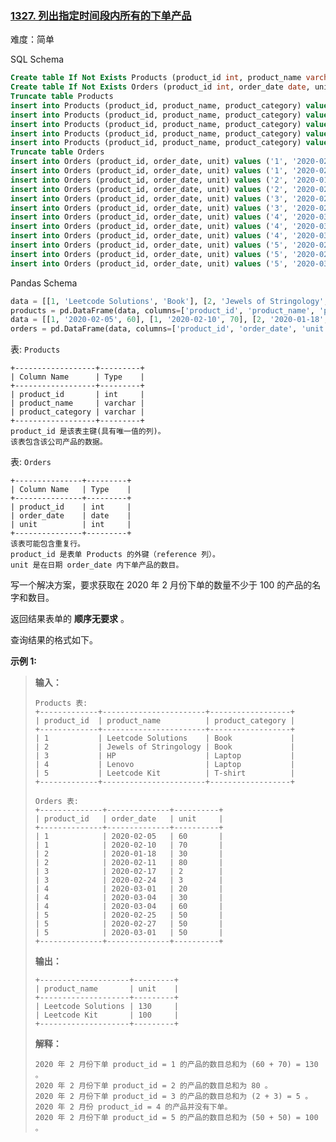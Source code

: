 ### [1327\. 列出指定时间段内所有的下单产品](https://leetcode.cn/problems/list-the-products-ordered-in-a-period/)

难度：简单

SQL Schema

```sql
Create table If Not Exists Products (product_id int, product_name varchar(40), product_category varchar(40))
Create table If Not Exists Orders (product_id int, order_date date, unit int)
Truncate table Products
insert into Products (product_id, product_name, product_category) values ('1', 'Leetcode Solutions', 'Book')
insert into Products (product_id, product_name, product_category) values ('2', 'Jewels of Stringology', 'Book')
insert into Products (product_id, product_name, product_category) values ('3', 'HP', 'Laptop')
insert into Products (product_id, product_name, product_category) values ('4', 'Lenovo', 'Laptop')
insert into Products (product_id, product_name, product_category) values ('5', 'Leetcode Kit', 'T-shirt')
Truncate table Orders
insert into Orders (product_id, order_date, unit) values ('1', '2020-02-05', '60')
insert into Orders (product_id, order_date, unit) values ('1', '2020-02-10', '70')
insert into Orders (product_id, order_date, unit) values ('2', '2020-01-18', '30')
insert into Orders (product_id, order_date, unit) values ('2', '2020-02-11', '80')
insert into Orders (product_id, order_date, unit) values ('3', '2020-02-17', '2')
insert into Orders (product_id, order_date, unit) values ('3', '2020-02-24', '3')
insert into Orders (product_id, order_date, unit) values ('4', '2020-03-01', '20')
insert into Orders (product_id, order_date, unit) values ('4', '2020-03-04', '30')
insert into Orders (product_id, order_date, unit) values ('4', '2020-03-04', '60')
insert into Orders (product_id, order_date, unit) values ('5', '2020-02-25', '50')
insert into Orders (product_id, order_date, unit) values ('5', '2020-02-27', '50')
insert into Orders (product_id, order_date, unit) values ('5', '2020-03-01', '50')
```

Pandas Schema

```python
data = [[1, 'Leetcode Solutions', 'Book'], [2, 'Jewels of Stringology', 'Book'], [3, 'HP', 'Laptop'], [4, 'Lenovo', 'Laptop'], [5, 'Leetcode Kit', 'T-shirt']]
products = pd.DataFrame(data, columns=['product_id', 'product_name', 'product_category']).astype({'product_id':'Int64', 'product_name':'object', 'product_category':'object'})
data = [[1, '2020-02-05', 60], [1, '2020-02-10', 70], [2, '2020-01-18', 30], [2, '2020-02-11', 80], [3, '2020-02-17', 2], [3, '2020-02-24', 3], [4, '2020-03-01', 20], [4, '2020-03-04', 30], [4, '2020-03-04', 60], [5, '2020-02-25', 50], [5, '2020-02-27', 50], [5, '2020-03-01', 50]]
orders = pd.DataFrame(data, columns=['product_id', 'order_date', 'unit']).astype({'product_id':'Int64', 'order_date':'datetime64[ns]', 'unit':'Int64'})
```

表: `Products`

```
+------------------+---------+
| Column Name      | Type    |
+------------------+---------+
| product_id       | int     |
| product_name     | varchar |
| product_category | varchar |
+------------------+---------+
product_id 是该表主键(具有唯一值的列)。
该表包含该公司产品的数据。
```

表: `Orders`

```
+---------------+---------+
| Column Name   | Type    |
+---------------+---------+
| product_id    | int     |
| order_date    | date    |
| unit          | int     |
+---------------+---------+
该表可能包含重复行。
product_id 是表单 Products 的外键（reference 列）。
unit 是在日期 order_date 内下单产品的数目。
```

写一个解决方案，要求获取在 2020 年 2 月份下单的数量不少于 100 的产品的名字和数目。

返回结果表单的 **顺序无要求** 。

查询结果的格式如下。

**示例 1:**

> **输入：**
> ```
> Products 表:
> +-------------+-----------------------+------------------+
> | product_id  | product_name          | product_category |
> +-------------+-----------------------+------------------+
> | 1           | Leetcode Solutions    | Book             |
> | 2           | Jewels of Stringology | Book             |
> | 3           | HP                    | Laptop           |
> | 4           | Lenovo                | Laptop           |
> | 5           | Leetcode Kit          | T-shirt          |
> +-------------+-----------------------+------------------+
> 
> Orders 表:
> +--------------+--------------+----------+
> | product_id   | order_date   | unit     |
> +--------------+--------------+----------+
> | 1            | 2020-02-05   | 60       |
> | 1            | 2020-02-10   | 70       |
> | 2            | 2020-01-18   | 30       |
> | 2            | 2020-02-11   | 80       |
> | 3            | 2020-02-17   | 2        |
> | 3            | 2020-02-24   | 3        |
> | 4            | 2020-03-01   | 20       |
> | 4            | 2020-03-04   | 30       |
> | 4            | 2020-03-04   | 60       |
> | 5            | 2020-02-25   | 50       |
> | 5            | 2020-02-27   | 50       |
> | 5            | 2020-03-01   | 50       |
> +--------------+--------------+----------+
> ```
> **输出：**
> ```
> +--------------------+---------+
> | product_name       | unit    |
> +--------------------+---------+
> | Leetcode Solutions | 130     |
> | Leetcode Kit       | 100     |
> +--------------------+---------+
> ```
> **解释：**
> ```
> 2020 年 2 月份下单 product_id = 1 的产品的数目总和为 (60 + 70) = 130 。
> 2020 年 2 月份下单 product_id = 2 的产品的数目总和为 80 。
> 2020 年 2 月份下单 product_id = 3 的产品的数目总和为 (2 + 3) = 5 。
> 2020 年 2 月份 product_id = 4 的产品并没有下单。
> 2020 年 2 月份下单 product_id = 5 的产品的数目总和为 (50 + 50) = 100 。
> ```
